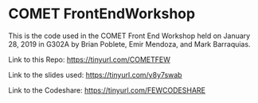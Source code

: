 # COMET FrontEndWorkshop
This is the code used in the COMET Front End Workshop held on January 28, 2019 in G302A by Brian Poblete, Emir Mendoza, and Mark Barraquias.

Link to this Repo: https://tinyurl.com/COMETFEW 

Link to the slides used: https://tinyurl.com/y8y7swab

Link to the Codeshare: https://tinyurl.com/FEWCODESHARE
